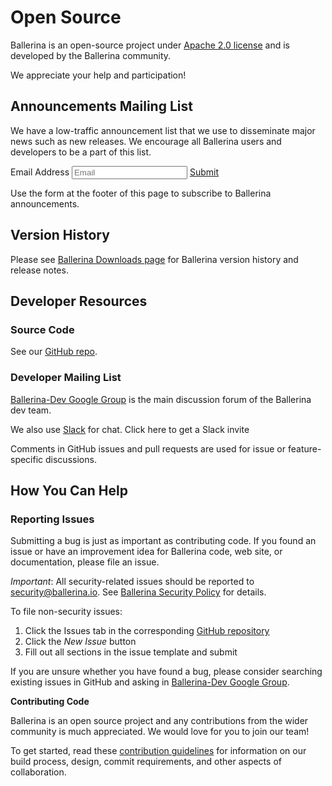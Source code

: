 # Open Source

Ballerina is an open-source project under [Apache 2.0 license](https://opensource.org/licenses/Apache-2.0) and is developed by the Ballerina community.

We appreciate your help and participation!

## Announcements Mailing List

We have a low-traffic announcement list that we use to disseminate major news such as new releases. We encourage all Ballerina users and developers to be a part of this list.

<form class="cFormContainerOS">
<label class="subscribeForm" id="subscribeFormLabelOS">Email Address</label>
<input class="cTextfieldstyle" maxlength="90" value="" id="emailUserOS" name="email" placeholder="Email" title="Email" type="text">
<a class="cBallerinaButtons subscribeUserForm" href="" id="subscribeUserButtonOS">Submit</a>
</form>

Use the form at the footer of this page to subscribe to Ballerina announcements.

## Version History

Please see [Ballerina Downloads page](/downloads/) for Ballerina version history and release notes.

## Developer Resources

### Source Code

See our [GitHub repo](https://github.com/ballerina-platform/ballerina-lang).

### Developer Mailing List

[Ballerina-Dev Google Group](https://groups.google.com/forum/#!forum/ballerina-dev) is the main discussion forum of the Ballerina dev team.

We also use [Slack](https://ballerina-platform.slack.com/) for chat. Click <a class="" data-toggle="modal" data-target="#subscribe">here</a> to get a Slack invite</p>

Comments in GitHub issues and pull requests are used for issue or feature-specific discussions.

## How You Can Help

### Reporting Issues

Submitting a bug is just as important as contributing code. If you found an issue or have an improvement idea for Ballerina code, web site, or documentation, please file an issue.

*Important*: All security-related issues should be reported to security@ballerina.io. See [Ballerina Security Policy](http://ballerina.io/security) for details.

To file non-security issues:

1. Click the Issues tab in the corresponding [GitHub repository](https://github.com/ballerina-platform/)
1. Click the *New Issue* button
1. Fill out all sections in the issue template and submit

If you are unsure whether you have found a bug, please consider searching existing issues in GitHub and asking in [Ballerina-Dev Google Group](https://groups.google.com/forum/#!forum/ballerina-dev).

**Contributing Code**

Ballerina is an open source project and any contributions from the wider community is much appreciated. We would love for you to join our team!

To get started, read these [contribution guidelines](https://github.com/ballerina-platform/ballerina-lang/blob/master/CONTRIBUTING.md) for information on our build process, design, commit requirements, and other aspects of collaboration.
